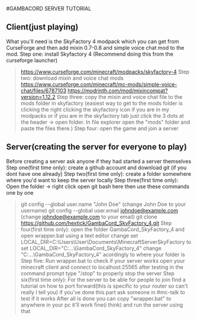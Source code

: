 #GAMBACORD SERVER TUTORIAL
## Client(just playing)
What you'll need is the SkyFactory 4 modpack which you can get from CurseForge and then add mixin 0.7-0.8  and simple voice chat mod to the mod.
Step one: install Skyfactory 4 (Recommend doing this from the curseforge launcher) 
>https://www.curseforge.com/minecraft/modpacks/skyfactory-4
Step two: download mixin and voice chat mods 
>https://www.curseforge.com/minecraft/mc-mods/simple-voice-chat/files/6787103
>https://modrinth.com/mod/mixincompat?version=1.12.2
Step three: copy the mixin and voice chat file to the mods folder in skyfactory
>(easiest way to get to the mods folder is clicking the right clicking the skyfactory icon if you are in my modpacks or if you are in the skyfactory tab just click the 3 dots at the header -> open folder. In file explorer open the "mods" folder and paste the files there.)
Step four: open the game and join a server

## Server(creating the server for everyone to play)

Before creating a server ask anyone if they had started a server themselves
Step one(first time only): create a github account and download git (if you dont have one already)
Step two(first time only): create a folder somewhere where you'd want to keep the server locally
Step three(first time only): Open the folder -> right click open git bash here then use these commands one by one
> git config --global user.name "John Doe" (change John Doe to your username)
> git config --global user.email johndoe@example.com (change johndoe@example.com to your email)
> git clone https://github.com/hextick/GambaCord_SkyFactory_4.git
Step four(first time only): open the folder GambaCord_SkyFactory_4 and open wrapper.bat using a text editor change
>set LOCAL_DIR=C:\Users\User\Documents\MinecraftServerSkyFactory
to 
>set LOCAL_DIR="C:\...\GambaCord_SkyFactory_4"
change "C:\...\GambaCord_SkyFactory_4" acordingly to where your folder is
Step five: Run wrapper.bat to check if your server works open your minecraft client and connect to localhost:25565
>after testing in the command prompt type "/stop" to properly stop the server
Step six(first time only): For the server to be able for people to join find a tutorial on how to port forward(this is specific to your router so can't really I tell you)
> if you've done this part ask someone in #mc-talk to test if it works
After all is done you can copy "wrapper.bat" to anywhere in your pc it'll work fine(i think) and run the server using that
